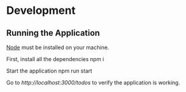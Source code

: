 # Development
## Running the Application
[Node](https://nodejs.org/en/) must be installed on your machine.

First, install all the dependencies
    npm i

Start the application
    npm run start

Go to *http://localhost:3000/todos* to verify the application is working. 